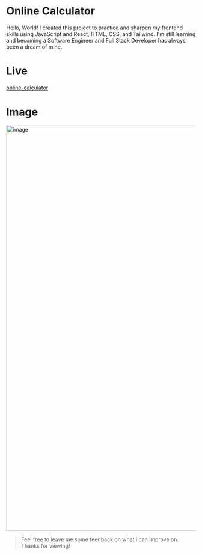 # Online Calculator
Hello, World! I created this project to practice and sharpen my frontend skills using JavaScript and React, HTML, CSS, and Tailwind. I'm still learning and becoming a Software Engineer and Full Stack Developer has always been a dream of mine.

# Live
[online-calculator](https://mr-n30.github.io/online-calculator/)

# Image
<img width="1920" height="1080" alt="image" src="https://github.com/user-attachments/assets/e07fbb16-91a5-4084-aafe-ffd171551c60" />

> Feel free to leave me some feedback on what I can improve on. Thanks for viewing!
